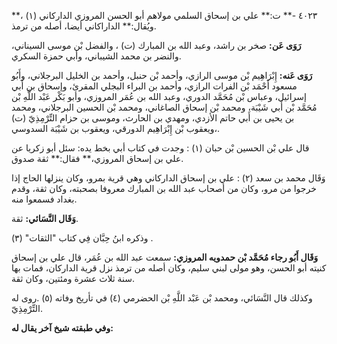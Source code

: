 ٤٠٢٣ -** ت:** علي بن إسحاق السلمي مولاهم أبو الحسن المروزي الداركاني (١) ،** ويُقال:** الداراكاني أيضا، أصله من ترمذ.

**رَوَى عَن:** صخر بن راشد، وعبد الله بن المبارك (ت) ، والفضل بْن موسى السيناني، والنضر بن محمد الشيباني، وأبي حمزة السكري.

**رَوَى عَنه:** إِبْرَاهِيم بْن موسى الرازي، وأحمد بْن حنبل، وأحمد بن الخليل البرجلاني، وأَبُو مسعود أَحْمَد بْن الفرات الرازي، وأحمد بن البراء البجلي المقرئ، وإسحاق بن أَبي إسرائيل، وعباس بْن مُحَمَّد الدوري، وعبد الله بن عُمَر المروزي، وأبو بَكْر عَبْد اللَّهِ بْن مُحَمَّد بْن أَبي شَيْبَة، ومحمد بْن إسحاق الصاغاني، ومحمد بْن الحسين البرجلاني، ومحمد بن يحيى بن أَبي حاتم الأزدي، ومهدي بن الحارث، وموسى بن حزام التِّرْمِذِيّ (ت) ،ويعقوب بْن إِبْرَاهِيم الدورقي، ويعقوب بن شَيْبَة السدوسي.

قال علي بْن الحسين بْن حبان (١) : وجدت في كتاب أبي بخط يده: سئل أبو زكريا عن علي بن إسحاق المروزي،** فقال:** ثقة صدوق.

وَقَال محمد بن سعد (٢) : علي بن إسحاق الداركاني وهي قرية بمرو، وكان ينزلها الحاج إذا خرجوا من مرو، وكان من أصحاب عبد الله بن المبارك معروفا بصحبته، وكان ثقة، وقدم بغداد فسمعوا منه.

**وَقَال النَّسَائي:** ثقة.

وذكره ابنُ حِبَّان فِي كتاب "الثقات" (٣) .

**وَقَال أَبُو رجاء مُحَمَّد بْن حمدويه المروزي:** سمعت عبد الله بن عُمَر، قال علي بن إسحاق كنيته أبو الحسن، وهو مولى لبني سليم، وكان أصله من ترمذ نزل قرية الداركان، فمات بها سنة ثلاث عشرة ومئتين، وكان ثقة.

وكذلك قال النَّسَائي، ومحمد بْن عَبْد اللَّهِ بْن الحضرمي (٤) في تأريخ وفاته (٥) .روى له التِّرْمِذِيّ.

**وفي طبقته شيخ آخر يقال له:**
